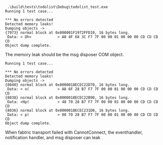 ```
 .\build\tests\todolist\Debug\todolist_test.exe
Running 1 test case...

*** No errors detected
Detected memory leaks!
Dumping objects ->
{7973} normal block at 0x000001F1972FFD10, 16 bytes long.
 Data: < Oh<            > A0 4F 68 3C F7 7F 00 00 01 00 00 00 CD CD CD CD
Object dump complete.
```
The memory leak should be the msg disposer COM object.

```
Running 1 test case...

*** No errors detected
Detected memory leaks!
Dumping objects ->
{8040} normal block at 0x0000018ECEC22D70, 16 bytes long.
 Data: < o(             > A8 6F 28 B7 F7 7F 00 00 01 00 00 00 CD CD CD CD
{8038} normal block at 0x0000018ECEC22B90, 16 bytes long.
 Data: <Hp(             > 48 70 28 B7 F7 7F 00 00 01 00 00 00 CD CD CD CD
{8036} normal block at 0x0000018ECEC231D0, 16 bytes long.
 Data: < p(             > 08 70 28 B7 F7 7F 00 00 01 00 00 00 CD CD CD CD
Object dump complete.
```
When fabtric transport failed with CannotConnect, the eventhandler, notification handler, and msg disposer can leak